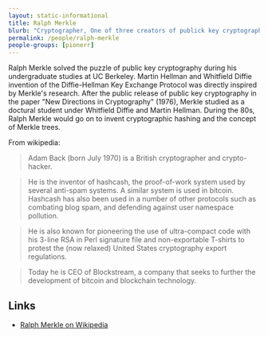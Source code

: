 ```yaml
---
layout: static-informational
title: Ralph Merkle
blurb: "Cryptographer, One of three creators of publick key cryptography, inventor of cryptographic hashing"
permalink: /people/ralph-merkle
people-groups: [pionerr]
---
```


Ralph Merkle solved the puzzle of public key cryptography during his undergraduate studies at UC Berkeley. Martin Hellman and Whitfield Diffie invention of the Diffie-Hellman Key Exchange Protocol was directly inspired by Merkle's research. After the public release of public key cryptography in the paper "New Directions in Cryptography" (1976), Merkle studied as a doctural student under Whitfield Diffie and Martin Hellman. During the 80s, Ralph Merkle would go on to invent cryptographic hashing and the concept of Merkle trees.

From wikipedia:

> Adam Back (born July 1970) is a British cryptographer and crypto-hacker.

> He is the inventor of hashcash, the proof-of-work system used by several anti-spam systems. A similar system is used in bitcoin. Hashcash has also been used in a number of other protocols such as combating blog spam, and defending against user namespace pollution.

> He is also known for pioneering the use of ultra-compact code with his 3-line RSA in Perl signature file and non-exportable T-shirts to protest the (now relaxed) United States cryptography export regulations.

> Today he is CEO of Blockstream, a company that seeks to further the development of bitcoin and blockchain technology.

## Links

* [Ralph Merkle on Wikipedia](https://en.wikipedia.org/wiki/Ralph_Merkle)
